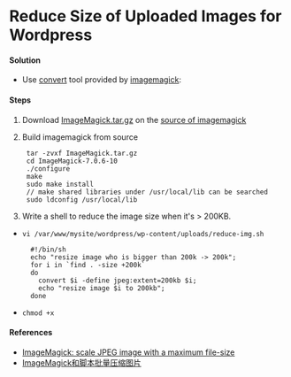 # Reduce Size of Uploaded Images for Wordpress

#### Solution
* Use  [convert](http://www.imagemagick.org/script/convert.php) tool provided by [imagemagick](http://www.imagemagick.org):

#### Steps
1. Download [ImageMagick.tar.gz](https://www.imagemagick.org/download/ImageMagick.tar.gz) on the [source of imagemagick](http://www.imagemagick.org/script/install-source.php)
2. Build imagemagick from source

        tar -zvxf ImageMagick.tar.gz
        cd ImageMagick-7.0.6-10
        ./configure
        make
        sudo make install
        // make shared libraries under /usr/local/lib can be searched
        sudo ldconfig /usr/local/lib
3. Write a shell to reduce the image size when it's > 200KB.

* `vi /var/www/mysite/wordpress/wp-content/uploads/reduce-img.sh`

        #!/bin/sh 
        echo "resize image who is bigger than 200k -> 200k";
        for i in `find . -size +200k`
        do
          convert $i -define jpeg:extent=200kb $i;
          echo "resize image $i to 200kb";
        done

*  `chmod +x `

#### References
* [ImageMagick: scale JPEG image with a maximum file-size](https://stackoverflow.com/questions/6917219/imagemagick-scale-jpeg-image-with-a-maximum-file-size)
* [ImageMagick和脚本批量压缩图片 ](http://blog.csdn.net/doubleselect/article/details/40191437)

